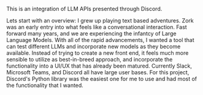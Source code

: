 This is an integration of LLM APIs presented through Discord.

Lets start with an overview:  I grew up playing text based adventures. Zork was an early entry into what feels like a conversational interaction. Fast forward many years, and we are experiencing the infantcy of Large Language Models. With all of the rapid advancements, I wanted a tool that can test different LLMs and incorporate new models as they become available. Instead of trying to create a new front end, it feels much more sensible to utilize as best-in-breed approach, and incorporate the functionality into a UI/UX that has already been matured. Currently Slack, Microsoft Teams, and Discord all have large user bases.  For this project, Discord's Python library was the easiest one for me to use and had most of the functionality that I wanted.


